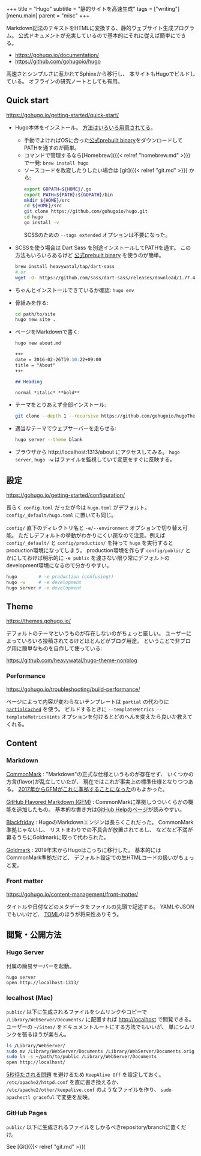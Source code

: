 +++
title = "Hugo"
subtitle =  "静的サイトを高速生成"
tags = ["writing"]
[menu.main]
  parent = "misc"
+++

Markdown記法のテキストをHTMLに変換する、静的ウェブサイト生成プログラム。
公式ドキュメントが充実しているので基本的にそれに従えば簡単にできる。

- <https://gohugo.io/documentation/>
- <https://github.com/gohugoio/hugo>

高速さとシンプルさに惹かれてSphinxから移行し、
本サイトもHugoでビルドしている。
オフラインの研究ノートとしても有用。

## Quick start

<https://gohugo.io/getting-started/quick-start/>

-   Hugo本体をインストール。
    [方法はいろいろ用意されてる](https://gohugo.io/installation/)。

    - 手動でよければOSに合った[公式prebuilt binary](https://github.com/gohugoio/hugo/releases)をダウンロードしてPATHを通すのが簡単。
    - コマンドで管理するなら[Homebrew]({{< relref "homebrew.md" >}})で一発:
    `brew install hugo`
    - ソースコードを改変したりしたい場合は [git]({{< relref "git.md" >}}) から:
      ```sh
      export GOPATH=${HOME}/.go
      export PATH=${PATH}:${GOPATH}/bin
      mkdir ${HOME}/src
      cd ${HOME}/src
      git clone https://github.com/gohugoio/hugo.git
      cd hugo
      go install -v
      ```
      SCSSのための `--tags extended` オプションは不要になった。
-   SCSSを使う場合は Dart Sass を別途インストールしてPATHを通す。
    この方法もいろいろあるけど
    [公式prebuilt binary](https://github.com/sass/dart-sass/releases)
    を使うのが簡単。
    ```sh
    brew install heavywatal/tap/dart-sass
    # or
    wget -O- https://github.com/sass/dart-sass/releases/download/1.77.4/dart-sass-1.77.4-macos-x64.tar.gz | tar xz
    ```
-   ちゃんとインストールできているか確認: `hugo env`
-   骨組みを作る:
    ```sh
    cd path/to/site
    hugo new site .
    ```

-   ページをMarkdownで書く:
    ```sh
    hugo new about.md
    ```

    ```markdown
    +++
    date = 2016-02-26T19:10:22+09:00
    title = "About"
    +++

    ## Heading

    normal *italic* **bold**
    ```

-   テーマをとりあえず全部インストール:
    ```sh
    git clone --depth 1 --recursive https://github.com/gohugoio/hugoThemes.git themes
    ```

-   適当なテーマでウェブサーバーを走らせる:
    ```sh
    hugo server --theme blank
    ```

-   ブラウザから http://localhost:1313/about にアクセスしてみる。
    `hugo server`, `hugo -w` はファイルを監視していて変更をすぐに反映する。


## 設定

<https://gohugo.io/getting-started/configuration/>

長らく `config.toml` だったが今は `hugo.toml` がデフォルト。
`config/_default/hugo.toml` に置いても同じ。

`config/` 直下のディレクトリ名と `-e/--environment` オプションで切り替え可能。
ただしデフォルトの挙動がわかりにくい罠なので注意。例えば `config/_default/` と `config/production/` を持って `hugo` を実行するとproduction環境になってしまう。
production環境を作らず `config/public/` とかにしておけば明示的に `-e public`
を渡さない限り常にデフォルトのdevelopment環境になるので分かりやすい。

```sh
hugo        # -e production (confusing!)
hugo -w     # -e development
hugo server # -e development
```

## Theme

<https://themes.gohugo.io/>

デフォルトのテーマというものが存在しないのがちょっと厳しい。
ユーザーによっていろいろ投稿されてるけどほとんどがブログ用途。
ということで非ブログ用に簡単なものを自作して使っている:

https://github.com/heavywatal/hugo-theme-nonblog

### Performance

<https://gohugo.io/troubleshooting/build-performance/>

ページによって内容が変わらないテンプレートは `partial` の代わりに
[`partialCached`](https://gohugo.io/functions/partialcached/)
を使う。
ビルドするときに
`--templateMetrics --templateMetricsHints`
オプションを付けるとどのへんを変えたら良いか教えてくれる。


## Content

### Markdown

[CommonMark](https://spec.commonmark.org/)
: "Markdown"の正式な仕様というものが存在せず、
  いくつかの方言(flavor)が乱立していたが、
  現在ではこれが事実上の標準仕様となりつつある。
  [2017年からGFMがこれに準拠することになった](https://githubengineering.com/a-formal-spec-for-github-markdown/)のもよかった。

[GitHub Flavored Markdown (GFM)](https://github.github.com/gfm/)
: CommonMarkに準拠しつついくらかの機能を追加したもの。
  基本的な書き方は[GitHub Helpのページ](https://help.github.com/articles/basic-writing-and-formatting-syntax/)が読みやすい。

[Blackfriday](https://github.com/russross/blackfriday)
: HugoのMarkdownエンジンは長らくこれだった。
  CommonMark準拠じゃないし、
  リストまわりでの不具合が放置されてるし、
  などなど不満が募るうちにGoldmarkに取って代わられた。

[Goldmark](https://github.com/yuin/goldmark/)
: 2019年末からHugoはこっちに移行した。
  基本的にはCommonMark準拠だけど、
  デフォルト設定での生HTMLコードの扱いがちょっと変。


### Front matter

<https://gohugo.io/content-management/front-matter/>

タイトルや日付などのメタデータをファイルの先頭で記述する。
YAMLやJSONでもいいけど、
[TOML](https://github.com/toml-lang/toml)のほうが将来性ありそう。


## 閲覧・公開方法

### Hugo Server

付属の簡易サーバーを起動。
```
hugo server
open http://localhost:1313/
```

### localhost (Mac)

`public/` 以下に生成されるファイルをシムリンクやコピーで
`/Library/WebServer/Documents/` に配置すれば
<http://localhost> で閲覧できる。
ユーザーの `~/Sites/` をドキュメントルートにする方法でもいいが、
単にシムリンクを張るほうが楽ちん。

```sh
ls /Library/WebServer/
sudo mv /Library/WebServer/Documents /Library/WebServer/Documents.orig
sudo ln -s ~/path/to/public /Library/WebServer/Documents
open http://localhost/
```

[5秒待たされる問題](https://stackoverflow.com/questions/70698918/)
を避けるため `KeepAlive Off` を設定しておく。
`/etc/apache2/httpd.conf` を直に書き換えるか、
`/etc/apache2/other/keepalive.conf` のようなファイルを作り、
`sudo apachectl graceful` で変更を反映。


### GitHub Pages

`public/` 以下に生成されるファイルをしかるべきrepository/branchに置くだけ。

See [Git]({{< relref "git.md" >}})
